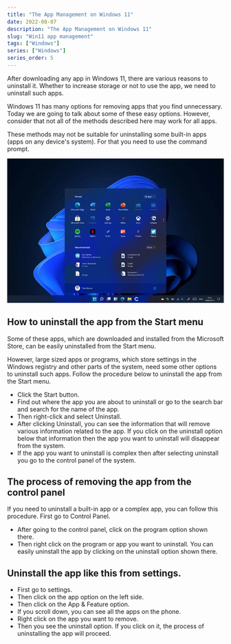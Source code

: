 ```yaml
---
title: "The App Management on Windows 11"
date: 2022-08-07
description: "The App Management on Windows 11"
slug: "Win11 app management"
tags: ["Windows"]
series: ["Windows"]
series_order: 5
---
```

After downloading any app in Windows 11, there are various reasons to uninstall it. Whether to increase storage or not to use the app, we need to uninstall such apps.

Windows 11 has many options for removing apps that you find unnecessary. Today we are going to talk about some of these easy options. However, consider that not all of the methods described here may work for all apps.

These methods may not be suitable for uninstalling some built-in apps (apps on any device's system). For that you need to use the command prompt.

<img class="WIN11" src="img/Win11UNS.jpg"/>

## How to uninstall the app from the Start menu

Some of these apps, which are downloaded and installed from the Microsoft Store, can be easily uninstalled from the Start menu.

However, large sized apps or programs, which store settings in the Windows registry and other parts of the system, need some other options to uninstall such apps. Follow the procedure below to uninstall the app from the Start menu.

- Click the Start button.
- Find out where the app you are about to uninstall or go to the search bar and search for the name of the app.
- Then right-click and select Uninstall.
- After clicking Uninstall, you can see the information that will remove various information related to the app. If you click on the uninstall option below that information then the app you want to uninstall will disappear from the system.
- If the app you want to uninstall is complex then after selecting uninstall you go to the control panel of the system.

## The process of removing the app from the control panel

If you need to uninstall a built-in app or a complex app, you can follow this procedure. First go to Control Panel.

- After going to the control panel, click on the program option shown there.
- Then right click on the program or app you want to uninstall. You can easily uninstall the app by clicking on the uninstall option shown there.

## Uninstall the app like this from settings.

- First go to settings.
- Then click on the app option on the left side.
- Then click on the App & Feature option.
- If you scroll down, you can see all the apps on the phone.
- Right click on the app you want to remove.
- Then you see the uninstall option. If you click on it, the process of uninstalling the app will proceed.